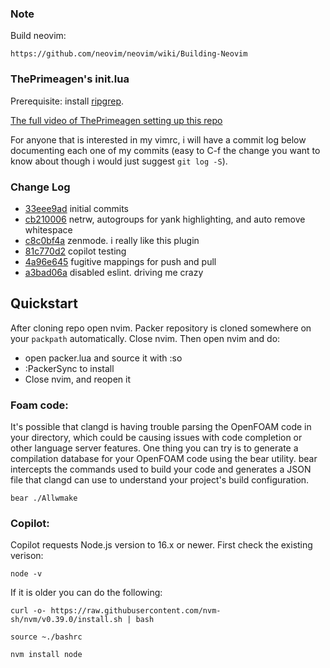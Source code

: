 ### Note
Build neovim:
```
https://github.com/neovim/neovim/wiki/Building-Neovim
```

### ThePrimeagen's init.lua
Prerequisite: install [ripgrep](https://github.com/BurntSushi/ripgrep).

[The full video of ThePrimeagen setting up this repo](https://www.youtube.com/watch?v=w7i4amO_zaE)

For anyone that is interested in my vimrc, i will have a commit log below
documenting each one of my commits (easy to C-f the change you want to know
about though i would just suggest `git log -S`).

### Change Log
* [33eee9ad](https://github.com/ThePrimeagen/init.lua/commit/33eee9ad0c035a92137d99dae06a2396be4c892e) initial commits
* [cb210006](https://github.com/ThePrimeagen/init.lua/commit/cb210006356b4b613b71c345cb2b02eefa961fc0) netrw, autogroups for yank highlighting, and auto remove whitespace
* [c8c0bf4a](https://github.com/ThePrimeagen/init.lua/commit/c8c0bf4aeacd0bd77136d9c5ee490680515a106b) zenmode.  i really like this plugin
* [81c770d2](https://github.com/ThePrimeagen/init.lua/commit/81c770d2d2e32e59916b39c7f5babbc8560f7a82) copilot testing
* [4a96e645](https://github.com/ThePrimeagen/init.lua/commit/4a96e6457b0a0241ca7361ce62177aa6b9a33a38) fugitive mappings for push and pull
* [a3bad06a](https://github.com/ThePrimeagen/init.lua/commit/a3bad06a4681c322538d609aa1c0bd18880f77c6) disabled eslint.  driving me crazy

## Quickstart
After cloning repo open nvim.
Packer repository is cloned somewhere on your `packpath` automatically.
Close nvim.
Then open nvim and do:
* open packer.lua and source it with :so
* :PackerSync to install
* Close nvim, and reopen it

### Foam code:
It's possible that clangd is having trouble parsing the OpenFOAM code in your directory, which could be causing issues with code completion or other language server features.
One thing you can try is to generate a compilation database for your OpenFOAM code using the bear utility. bear intercepts the commands used to build your code and generates a JSON file that clangd
can use to understand your project's build configuration.

```
bear ./Allwmake
```

### Copilot:
Copilot requests Node.js version to 16.x or newer.
First check the existing verison:

```
node -v
```

If it is older you can do the following:

```
curl -o- https://raw.githubusercontent.com/nvm-sh/nvm/v0.39.0/install.sh | bash
```

```
source ~./bashrc
```

```
nvm install node
```

